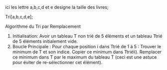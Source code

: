 ici les lettre a,b,c,d et e designe la taille des livres;


Tri[a,b,c,d,e];

 Algorithme du Tri par Remplacement
1. Initialisation: Avoir un tableau T non trié de 5 éléments et un tableau Ttrié de 5 éléments
initialement vide.
2. Boucle Principale : Pour chaque position i dans Ttrié de 1 à 5 :
Trouver le minimum de T et son indice.
Copier ce minimum dans Ttriéli).
Remplacer ce minimum dans T par le maximum du tableau T (ceci est une astuce
pour éviter de re-sélectionner cet élément).
